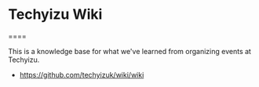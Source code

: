 # Techyizu Wiki
====

This is a knowledge base for what we've learned from organizing events at Techyizu.

* https://github.com/techyizuk/wiki/wiki
